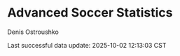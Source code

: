 # Advanced Soccer Statistics
Denis Ostroushko

<!-- gfm -->

Last successful data update: 2025-10-02 12:13:03 CST
